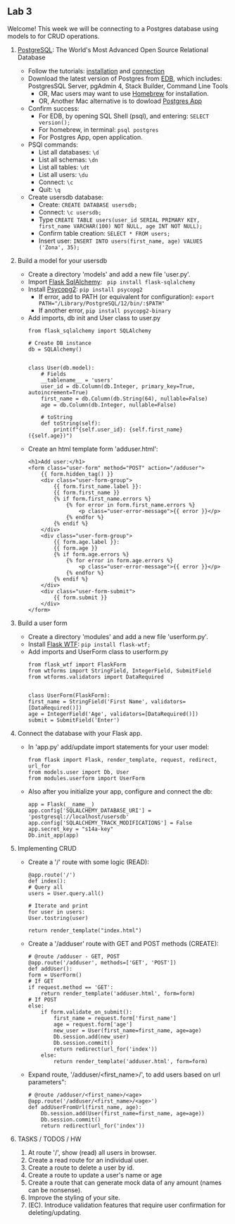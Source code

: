 ## Lab 3

Welcome! This week we will be connecting to a Postgres database using models to for CRUD operations.

1. [PostgreSQL](https://www.postgresql.org/): The World's Most Advanced Open Source Relational Database
    + Follow the tutorials: [installation](https://www.postgresqltutorial.com/install-postgresql/) and [connection](https://www.postgresqltutorial.com/connect-to-postgresql-database/)
    + Download the latest version of Postgres from [EDB](https://www.enterprisedb.com/downloads/postgres-postgresql-downloads), which includes: PostgresSQL Server, pgAdmin 4, Stack Builder, Command Line Tools
        + OR, Mac users may want to use [Homebrew](https://wiki.postgresql.org/wiki/Homebrew) for installation.
        + OR, Another Mac alternative is to dowload [Postgres App](https://postgresapp.com/)
    + Confirm success: 
        + For EDB, by opening SQL Shell (psql), and entering: `SELECT version();`
        + For homebrew, in terminal: `psql postgres`
        + For Postgres App, open application.
    + PSQl commands:
        + List all databases: `\d`
        + List all schemas: `\dn`
        + List all tables: `\dt`
        + List all users: `\du`
        + Connect: `\c`
        + Quit: `\q`
    + Create usersdb database:
        + Create: `CREATE DATABASE usersdb;`
        + Connect: `\c usersdb;`
        + Type `CREATE TABLE users(user_id SERIAL PRIMARY KEY, first_name VARCHAR(100) NOT NULL, age INT NOT NULL);`
        + Confirm table creation: `SELECT * FROM users;`
        + Insert user: `INSERT INTO users(first_name, age) VALUES ('Zona', 35);`
      
2. Build a model for your usersdb
    + Create a directory 'models' and add a new file 'user.py'.
    + Import [Flask SqlAlchemy](https://flask-sqlalchemy.palletsprojects.com/en/2.x/): ` pip install flask-sqlalchemy`
    + Install [Psycopg2](https://www.psycopg.org/docs/): `pip install psycopg2`
        + If error, add to PATH (or equivalent for configuration): `export PATH="/Library/PostgreSQL/12/bin/:$PATH"`
        + If another error, `pip install psycopg2-binary`
    + Add imports, db init and User class to user.py
        ```
        from flask_sqlalchemy import SQLAlchemy
        
        # Create DB instance
        db = SQLAlchemy()
        
        
        class User(db.model):
            # Fields
            __tablename__ = 'users'
            user_id = db.Column(db.Integer, primary_key=True, autoincrement=True)
            first_name = db.Column(db.String(64), nullable=False)
            age = db.Column(db.Integer, nullable=False)
        
            # toString
            def toString(self):
                print(f"{self.user_id}: {self.first_name} ({self.age})")
        ```
    + Create an html template form 'adduser.html':
        ```
        <h1>Add user:</h1>
        <form class="user-form" method="POST" action="/adduser">
            {{ form.hidden_tag() }}
            <div class="user-form-group">
                {{ form.first_name.label }}:
                {{ form.first_name }}
                {% if form.first_name.errors %}
                    {% for error in form.first_name.errors %}
                        <p class="user-error-message">{{ error }}</p>
                    {% endfor %}
                {% endif %}
            </div>
            <div class="user-form-group">
                {{ form.age.label }}:
                {{ form.age }}
                {% if form.age.errors %}
                    {% for error in form.age.errors %}
                        <p class="user-error-message">{{ error }}</p>
                    {% endfor %}
                {% endif %}
            </div>
            <div class="user-form-submit">
                {{ form.submit }}
            </div>
        </form>
        ```
    
3. Build a user form
    + Create a directory 'modules' and add a new file 'userform.py'.
    + Install [Flask WTF](https://flask-wtf.readthedocs.io/en/stable/): `pip install flask-wtf;`
    + Add imports and UserForm class to userform.py
        ```
        from flask_wtf import FlaskForm
        from wtforms import StringField, IntegerField, SubmitField
        from wtforms.validators import DataRequired
        
        
        class UserForm(FlaskForm):
        first_name = StringField('First Name', validators=[DataRequired()])
        age = IntegerField('Age', validators=[DataRequired()])
        submit = SubmitField('Enter')
        
        ```

4. Connect the database with your Flask app.
    + In 'app.py' add/update import statements for your user model:
        ```
        from flask import Flask, render_template, request, redirect, url_for
        from models.user import Db, User
        from modules.userform import UserForm
        ```
    + Also after you initialize your app, configure and connect the db: 
        ```
        app = Flask(__name__)
        app.config['SQLALCHEMY_DATABASE_URI'] = 'postgresql://localhost/usersdb'
        app.config['SQLALCHEMY_TRACK_MODIFICATIONS'] = False
        app.secret_key = "s14a-key"
        Db.init_app(app)
        ```
      
6. Implementing CRUD
    + Create a '/' route with some logic (READ):
        ```
        @app.route('/')
        def index():
        # Query all
        users = User.query.all()
        
        # Iterate and print
        for user in users:
        User.tostring(user)
        
        return render_template("index.html")
        ```
    + Create a '/adduser' route with GET and POST methods (CREATE):
        ```
        # @route /adduser - GET, POST
        @app.route('/adduser', methods=['GET', 'POST'])
        def addUser():
        form = UserForm()
        # If GET
        if request.method == 'GET':
            return render_template('adduser.html', form=form)
        # If POST
        else:
            if form.validate_on_submit():
                first_name = request.form['first_name']
                age = request.form['age']
                new_user = User(first_name=first_name, age=age)
                Db.session.add(new_user)
                Db.session.commit()
                return redirect(url_for('index'))
            else:
                return render_template('adduser.html', form=form)
        ```
    + Expand route, '/adduser/<first_name>/<age>', to add users based on url parameters":
        ```
        # @route /adduser/<first_name>/<age>
        @app.route('/adduser/<first_name>/<age>')
        def addUserFromUrl(first_name, age):
            Db.session.add(User(first_name=first_name, age=age))
            Db.session.commit()
            return redirect(url_for('index'))
        ```
    
7. TASKS / TODOS / HW
    1. At route '/', show (read) all users in browser.
    2. Create a read route for an individual user.
    3. Create a route to delete a user by id.
    4. Create a route to update a user's name or age
    5. Create a route that can generate mock data of any amount (names can be nonsense).
    6. Improve the styling of your site.
    7. (EC). Introduce validation features that require user confirmation for deleting/updating.
   